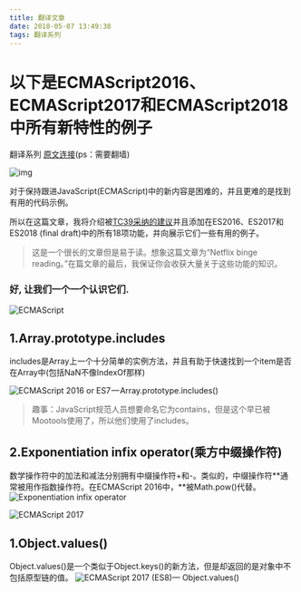 ```yaml
---
title: 翻译文章
date: 2018-05-07 13:49:38
tags: 翻译系列
---
```


# 以下是ECMAScript2016、ECMAScript2017和ECMAScript2018中所有新特性的例子

翻译系列
[原文连接](https://medium.freecodecamp.org/here-are-examples-of-everything-new-in-ecmascript-2016-2017-and-2018-d52fa3b5a70e)(ps：需要翻墙)

![img](translates_1_1.jpg)

<!-- more -->

对于保持跟进JavaScript(ECMAScript)中的新内容是困难的，并且更难的是找到有用的代码示例。

所以在这篇文章，我将介绍被[TC39采纳的建议](https://github.com/tc39/proposals/blob/master/finished-proposals.md)并且添加在ES2016、ES2017和ES2018 (final draft)中的所有18项功能，并向展示它们一些有用的例子。

> 这是一个很长的文章但是易于读。想象这篇文章为“Netflix binge reading。”在篇文章的最后，我保证你会收获大量关于这些功能的知识。

### 好, 让我们一个一个认识它们.

![ECMAScript](translates_1_2.png)

## 1.Array.prototype.includes
includes是Array上一个十分简单的实例方法，并且有助于快速找到一个item是否在Array中(包括NaN不像IndexOf那样)

![ECMAScript 2016 or ES7 — Array.prototype.includes()](translates_1_3.png)

> 趣事：JavaScript规范人员想要命名它为contains，但是这个早已被Mootools使用了，所以他们使用了includes。

## 2.Exponentiation infix operator(乘方中缀操作符)
数学操作符中的加法和减法分别拥有中缀操作符+和-。类似的，中缀操作符**通常被用作指数操作符。在ECMAScript 2016中，**被Math.pow()代替。
![Exponentiation infix operator](translates_1_4.png)


![ECMAScript 2017](translates_1_5.png)
## 1.Object.values()
Object.values()是一个类似于Object.keys()的新方法，但是却返回的是对象中不包括原型链的值。
![ECMAScript 2017 (ES8)— Object.values()](translates_1_6.png)
